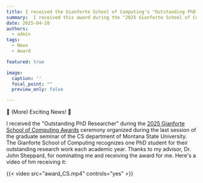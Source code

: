 ```yaml
---
title: I received the Gianforte School of Computing's "Outstanding PhD Researcher" Award
summary:  I received this award during the "2025 Gianforte School of Computing Awards" at Montana State University 
date: 2025-04-28
authors:
  - admin
tags:
  - News
  - Award

featured: true

image:
  caption: ''
  focal_point: ""
  preview_only: false

---
```


🌟 (More) Exciting News! 🌟

I received the "Outstanding PhD Researcher" during the [2025 Gianforte School of Computing Awards](https://www.cs.montana.edu/news/current.html)
ceremony organized during the last session of the graduate seminar of the CS department of Montana State University.
The Gianforte School of Computing recognizes one PhD student for their outstanding research work each academic year.
Thanks to my advisor, Dr. John Sheppard, for nominating me and receiving the award for me. Here's a video of hm receiving it:

{{< video src="award_CS.mp4" controls="yes" >}}
